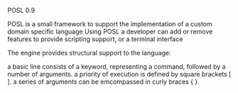 POSL 0.9

POSL is a small framework to support the implementation of a custom domain specific language
Using POSL a developer can add or remove features to provide scripting support, or a terminal interface

The engine provides structural support to the language:

a basic line consists of a keyword, representing a command, followed by a number of arguments.
a priority of execution is defined by square brackets [ ].
a series of arguments can be emcompassed in curly braces { }.

 

